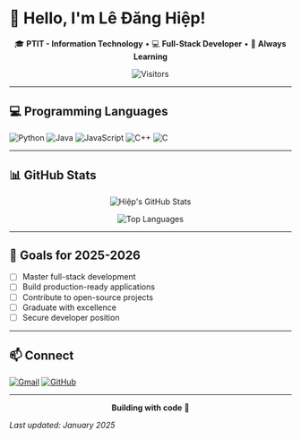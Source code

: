 # 👋 Hello, I'm Lê Đăng Hiệp!

<div align="center">

🎓 **PTIT - Information Technology** • 💻 **Full-Stack Developer** • 🌱 **Always Learning**

![Visitors](https://komarev.com/ghpvc/?username=ledanghiep&color=blueviolet)

</div>

---

## 💻 Programming Languages

![Python](https://img.shields.io/badge/Python-3776AB?style=for-the-badge&logo=python&logoColor=white)
![Java](https://img.shields.io/badge/Java-ED8B00?style=for-the-badge&logo=java&logoColor=white)
![JavaScript](https://img.shields.io/badge/JavaScript-F7DF1E?style=for-the-badge&logo=javascript&logoColor=black)
![C++](https://img.shields.io/badge/C++-00599C?style=for-the-badge&logo=c%2B%2B&logoColor=white)
![C](https://img.shields.io/badge/C-A8B9CC?style=for-the-badge&logo=c&logoColor=white)

---

## 📊 GitHub Stats

<div align="center">

![Hiệp's GitHub Stats](https://github-readme-stats.vercel.app/api?username=hiepcanhcut&show_icons=true&theme=default&hide_border=true)

![Top Languages](https://github-readme-stats.vercel.app/api/top-langs/?username=hiepcanhcut&layout=compact&theme=default&hide_border=true)

</div>

---

## 🎯 Goals for 2025-2026

- [ ] Master full-stack development
- [ ] Build production-ready applications
- [ ] Contribute to open-source projects
- [ ] Graduate with excellence
- [ ] Secure developer position

---

## 📫 Connect

[![Gmail](https://img.shields.io/badge/Gmail-hiepl3252@gmail.com-D14836?style=for-the-badge&logo=gmail&logoColor=white)](mailto:hiepl3252@gmail.com)
[![GitHub](https://img.shields.io/badge/GitHub-hiepcanhcut-181717?style=for-the-badge&logo=github&logoColor=white)](https://github.com/hiepcanhcut)

---

<div align="center">

**Building with code** 🚀

</div>

*Last updated: January 2025*
